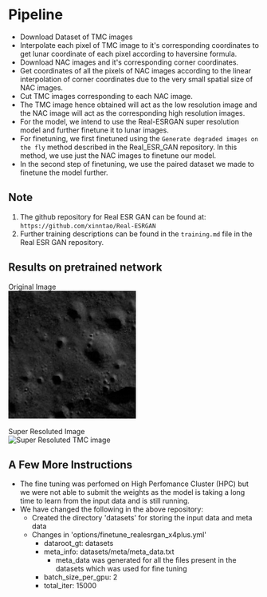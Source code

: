 # Pipeline

- Download Dataset of TMC images
- Interpolate each pixel of TMC image to it's corresponding coordinates to get lunar coordinate of each pixel according to haversine formula.
- Download NAC images and it's corresponding corner coordinates.
- Get coordinates of all the pixels of NAC images according to the linear interpolation of corner coordinates due to the very small spatial size of NAC images.
- Cut TMC images corresponding to each NAC image.
- The TMC image hence obtained will act as the low resolution image and the NAC image will act as the corresponding high resolution images.
- For the model, we intend to use the Real-ESRGAN super resolution model and further finetune it to lunar images.
- For finetuning, we first finetuned using the `Generate degraded images on the fly` method described in the Real_ESR_GAN repository. In this method, we use just the NAC images to finetune our model.
- In the second step of finetuning, we use the paired dataset we made to finetune the model further.

## Note
1. The github repository for Real ESR GAN can be found at: `https://github.com/xinntao/Real-ESRGAN`
2. Further training descriptions can be found in the `training.md` file in the Real ESR GAN repository.

## Results on pretrained network
Original Image
<br>
<img title="Original Image" alt="Blurred TMC image" src="./image_crop.png" height=256>

Super Resoluted Image
<br>
<img title="Super Resoluted Image" alt="Super Resoluted TMC image" src="./SR2x.png" height=256>

## A Few More Instructions
- The fine tuning was perfomed on High Perfomance Cluster (HPC) but we were not able to submit the weights as the model is taking a long time to learn from the input data and is still running.
- We have changed the following in the above repository:
    - Created the directory 'datasets' for storing the input data and meta  data
    - Changes in 'options/finetune_realesrgan_x4plus.yml'
        - dataroot_gt: datasets
        - meta_info: datasets/meta/meta_data.txt
            - meta_data was generated for all the files present in the datasets which was used for fine tuning
        - batch_size_per_gpu: 2
        - total_iter: 15000
